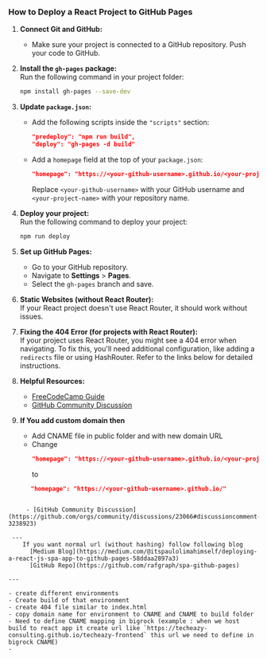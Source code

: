 

### How to Deploy a React Project to GitHub Pages

1. **Connect Git and GitHub:**
    
    - Make sure your project is connected to a GitHub repository. Push your code to GitHub.
2. **Install the `gh-pages` package:**  
    Run the following command in your project folder:
    
    ```bash
    npm install gh-pages --save-dev
    ```
    
3. **Update `package.json`:**
    
    - Add the following scripts inside the `"scripts"` section:
        
        ```json
        "predeploy": "npm run build",
        "deploy": "gh-pages -d build"
        ```
        
    - Add a `homepage` field at the top of your `package.json`:
        
        ```json
        "homepage": "https://<your-github-username>.github.io/<your-project-name>/"
        ```
        
        Replace `<your-github-username>` with your GitHub username and `<your-project-name>` with your repository name.
4. **Deploy your project:**  
    Run the following command to deploy your project:
    
    ```bash
    npm run deploy
    ```
    
5. **Set up GitHub Pages:**
    
    - Go to your GitHub repository.
    - Navigate to **Settings** > **Pages**.
    - Select the `gh-pages` branch and save.
6. **Static Websites (without React Router):**  
    If your React project doesn't use React Router, it should work without issues.
    
7. **Fixing the 404 Error (for projects with React Router):**  
    If your project uses React Router, you might see a 404 error when navigating. To fix this, you'll need additional configuration, like adding a `redirects` file or using HashRouter. Refer to the links below for detailed instructions.
    
8. **Helpful Resources:**
    
    - [FreeCodeCamp Guide](https://www.freecodecamp.org/news/deploy-a-react-app-to-github-pages/)
    - [GitHub Community Discussion](https://github.com/community/community/discussions/22392#discussioncomment-10697248)
    
9. **If You add custom domain then**
     -  Add CNAME file in public folder and with new domain URL
     - Change  
         ```json
        "homepage": "https://<your-github-username>.github.io/<your-project-name>/"
        ```
          to 
      ```json
         "homepage": "https://<your-github-username>.github.io/"
```

     - [GitHub Community Discussion](https://github.com/orgs/community/discussions/23066#discussioncomment-3238923)

 ---
    If you want normal url (without hashing) follow following blog
      [Medium Blog](https://medium.com/@itspaulolimahimself/deploying-a-react-js-spa-app-to-github-pages-58ddaa2897a3)
      [GitHub Repo](https://github.com/rafgraph/spa-github-pages)

---

- create different environments
- Create build of that environment
- create 404 file similar to index.html
- copy domain name for environment to CNAME and CNAME to build folder
- Need to define CNAME mapping in bigrock (example : when we host build to react app it create url like `https://techeazy-consulting.github.io/techeazy-frontend` this url we need to define in  bigrock CNAME)
- 